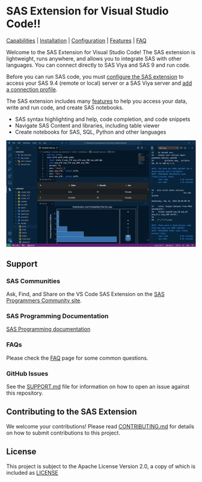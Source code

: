 # SAS Extension for Visual Studio Code!!

[Capabilities](https://sassoftware.github.io/vscode-sas-extension/matrix) | [Installation](https://sassoftware.github.io/vscode-sas-extension/installation) | [Configuration](https://sassoftware.github.io/vscode-sas-extension/Configurations/) | [Features](https://sassoftware.github.io/vscode-sas-extension/Features/) | [FAQ](https://sassoftware.github.io/vscode-sas-extension/faq)

Welcome to the SAS Extension for Visual Studio Code! The SAS extension is lightweight, runs anywhere, and allows you to integrate SAS with other languages. You can connect directly to SAS Viya and SAS 9 and run code.

Before you can run SAS code, you must [configure the SAS extension](https://sassoftware.github.io/vscode-sas-extension/Configurations/) to access your SAS 9.4 (remote or local) server or a SAS Viya server and [add a connection profile](https://sassoftware.github.io/vscode-sas-extension/Configurations/Profiles/).

The SAS extension includes many [features](https://sassoftware.github.io/vscode-sas-extension/Features/) to help you access your data, write and run code, and create SAS notebooks.

- SAS syntax highlighting and help, code completion, and code snippets
- Navigate SAS Content and libraries, including table viewer
- Create notebooks for SAS, SQL, Python and other languages

<img src="website/static/images/featuresGlance.png"/>

## Support

### SAS Communities

Ask, Find, and Share on the VS Code SAS Extension on the [SAS Programmers Community site](https://communities.sas.com/t5/SAS-Programming/bd-p/programming).

### SAS Programming Documentation

[SAS Programming documentation](https://go.documentation.sas.com/doc/en/pgmsascdc/v_048/lepg/titlepage.htm)

### FAQs

Please check the [FAQ](https://sassoftware.github.io/vscode-sas-extension/faq) page for some common questions.

### GitHub Issues

See the [SUPPORT.md](SUPPORT.md) file for information on how to open an issue against this repository.

## Contributing to the SAS Extension

We welcome your contributions! Please read [CONTRIBUTING.md](/CONTRIBUTING.md) for details on how to submit contributions to this project.

## License

This project is subject to the Apache License Version 2.0, a copy of which is included as [LICENSE](LICENSE)
